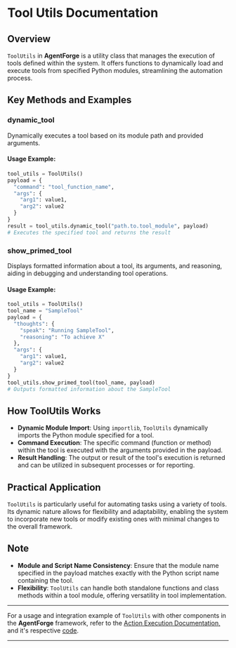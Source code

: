 # Tool Utils Documentation

## Overview

`ToolUtils` in **AgentForge** is a utility class that manages the execution of tools defined within the system. It offers functions to dynamically load and execute tools from specified Python modules, streamlining the automation process.

## Key Methods and Examples

### dynamic_tool

Dynamically executes a tool based on its module path and provided arguments.

#### Usage Example:

```python
tool_utils = ToolUtils()
payload = {
  "command": "tool_function_name",
  "args": {
    "arg1": value1,
    "arg2": value2
  }
}
result = tool_utils.dynamic_tool("path.to.tool_module", payload)
# Executes the specified tool and returns the result
```

### show_primed_tool

Displays formatted information about a tool, its arguments, and reasoning, aiding in debugging and understanding tool operations.

#### Usage Example:

```python
tool_utils = ToolUtils()
tool_name = "SampleTool"
payload = {
  "thoughts": {
    "speak": "Running SampleTool",
    "reasoning": "To achieve X"
  },
  "args": {
    "arg1": value1,
    "arg2": value2
  }
}
tool_utils.show_primed_tool(tool_name, payload)
# Outputs formatted information about the SampleTool
```

## How ToolUtils Works

- **Dynamic Module Import**: Using `importlib`, `ToolUtils` dynamically imports the Python module specified for a tool.
- **Command Execution**: The specific command (function or method) within the tool is executed with the arguments provided in the payload.
- **Result Handling**: The output or result of the tool's execution is returned and can be utilized in subsequent processes or for reporting.

## Practical Application

`ToolUtils` is particularly useful for automating tasks using a variety of tools. Its dynamic nature allows for flexibility and adaptability, enabling the system to incorporate new tools or modify existing ones with minimal changes to the overall framework.

## Note

- **Module and Script Name Consistency**: Ensure that the module name specified in the payload matches exactly with the Python script name containing the tool.
- **Flexibility**: `ToolUtils` can handle both standalone functions and class methods within a tool module, offering versatility in tool implementation.

---

For a usage and integration example of `ToolUtils` with other components in the **AgentForge** framework,
refer to the [Action Execution Documentation,](../Modules/ActionExecution.md) and it's respective [code](../../src/agentforge/modules/ActionExecution.py).

---